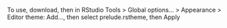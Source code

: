 To use, download, then in RStudio Tools > Global options... > Appearance > Editor theme: Add..., then select prelude.rstheme, then Apply

